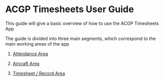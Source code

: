 # ACGP Timesheets User Guide

This guide will give a basic overview of how to use the ACGP Timesheets App

The guide is divided into three main segments, which correspond to the main working areas of the app

1. [Attendance Area](Attendance.md)

1. [Aircraft Area](Aircraft.md)

1. [Timesheet / Record Area](Timesheet.md)